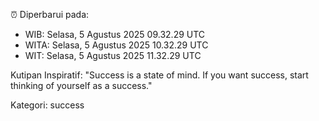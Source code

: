 ⏰ Diperbarui pada:
- WIB: Selasa, 5 Agustus 2025 09.32.29 UTC
- WITA: Selasa, 5 Agustus 2025 10.32.29 UTC
- WIT: Selasa, 5 Agustus 2025 11.32.29 UTC

Kutipan Inspiratif:
"Success is a state of mind. If you want success, start thinking of yourself as a success."


Kategori: success

